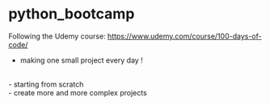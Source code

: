 # python_bootcamp

Following the Udemy course: https://www.udemy.com/course/100-days-of-code/
<br />
- making one small project every day ! 
<br />
- starting from scratch 
<br />
- create more and more complex projects 
<br />


